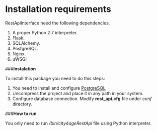 Installation requirements
==========================


RestApiInterface need the following dependencies.

1. A proper Python 2.7 interpreter.
2. Flask.
3. SQLAlchemy.
4. PostgreSQL.
5. Nginx.
6. uWSGI


###**Instalation**

To install this package you need to do this steps:

1. You need to install and configure [PostgreSQL](http://www.postgresql.org/docs/manuals/ "PostgreSQL docs")
2. Uncompress the project and place it in any path in your system.
3. Configure database connection. Modify **rest_api.cfg** file under _conf_ directory.


###**How to run**

You only need to run _/bin/city4ageRestApi_ file using Python interpreter.